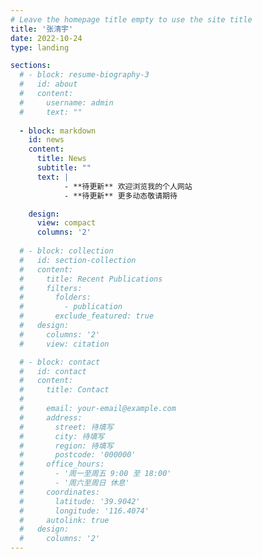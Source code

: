 ```yaml
---
# Leave the homepage title empty to use the site title
title: '张清宇'
date: 2022-10-24
type: landing

sections:
  # - block: resume-biography-3
  #   id: about
  #   content:
  #     username: admin
  #     text: ""
  
  - block: markdown
    id: news
    content:
      title: News
      subtitle: ""
      text: |
            - **待更新** 欢迎浏览我的个人网站
            - **待更新** 更多动态敬请期待

    design:
      view: compact
      columns: '2'
      
  # - block: collection
  #   id: section-collection
  #   content:
  #     title: Recent Publications
  #     filters:
  #       folders:
  #         - publication
  #       exclude_featured: true
  #   design:
  #     columns: '2'
  #     view: citation

  # - block: contact
  #   id: contact
  #   content:
  #     title: Contact
  #     
  #     email: your-email@example.com
  #     address:
  #       street: 待填写
  #       city: 待填写
  #       region: 待填写
  #       postcode: '000000'
  #     office_hours:
  #       - '周一至周五 9:00 至 18:00'
  #       - '周六至周日 休息'
  #     coordinates: 
  #       latitude: '39.9042'
  #       longitude: '116.4074'  
  #     autolink: true
  #   design:
  #     columns: '2'
---
```

